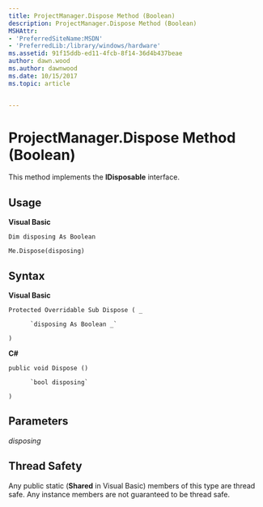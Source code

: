 ```yaml
---
title: ProjectManager.Dispose Method (Boolean)
description: ProjectManager.Dispose Method (Boolean)
MSHAttr:
- 'PreferredSiteName:MSDN'
- 'PreferredLib:/library/windows/hardware'
ms.assetid: 91f15ddb-ed11-4fcb-8f14-36d4b437beae
author: dawn.wood
ms.author: dawnwood
ms.date: 10/15/2017
ms.topic: article


---
```


# ProjectManager.Dispose Method (Boolean)


This method implements the **IDisposable** interface.

## <span id="Usage"></span><span id="usage"></span><span id="USAGE"></span>Usage


**Visual Basic**

`Dim disposing As Boolean`

`Me.Dispose(disposing)`

## <span id="Syntax"></span><span id="syntax"></span><span id="SYNTAX"></span>Syntax


**Visual Basic**

`Protected Overridable Sub Dispose ( _`

          `disposing As Boolean _`

`)`

**C#**

`public void Dispose ()`

          `bool disposing`

`)`

## <span id="Parameters"></span><span id="parameters"></span><span id="PARAMETERS"></span>Parameters


*disposing*

## <span id="Thread_Safety"></span><span id="thread_safety"></span><span id="THREAD_SAFETY"></span>Thread Safety


Any public static (**Shared** in Visual Basic) members of this type are thread safe. Any instance members are not guaranteed to be thread safe.

 

 






